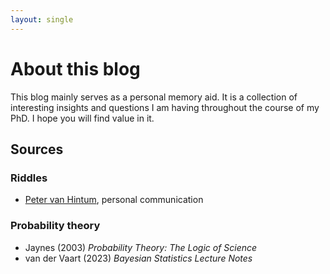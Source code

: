 ```yaml
---
layout: single
---
```


# About this blog

This blog mainly serves as a personal memory aid. It is a collection of interesting insights and questions I am having throughout the course of my PhD. I hope you will find value in it.


## Sources

### Riddles
- [Peter van Hintum](https://sites.google.com/view/petervanhintum), personal communication

### Probability theory
- Jaynes (2003) _Probability Theory: The Logic of Science_
- van der Vaart (2023) _Bayesian Statistics Lecture Notes_
